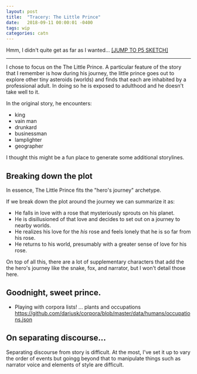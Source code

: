 ```yaml
---
layout: post
title:  "Tracery: The Little Prince"
date:   2018-09-11 00:00:01 -0400
tags: wip
categories: catn
---
```


Hmm, I didn't quite get as far as I wanted...
[[JUMP TO P5 SKETCH]](https://editor.p5js.org/epylinkn/sketches/HJ0p4qI_m)

---

I chose to focus on the The Little Prince. A particular feature of the story that I remember is how during his journey, the little prince goes out to explore other tiny asteroids (worlds) and finds that each are inhabited by a professional adult. In doing so he is exposed to adulthood and he doesn't take well to it.

In the original story, he encounters:
- king
- vain man
- drunkard
- businessman
- lamplighter
- geographer

I thought this might be a fun place to generate some additional storylines.

## Breaking down the plot

In essence, The Little Prince fits the "hero's journey" archetype.

If we break down the plot around the journey we can summarize it as:
- He falls in love with a rose that mysteriously sprouts on his planet.
- He is disillusioned of that love and decides to set out on a journey to nearby worlds.
- He realizes his love for the *his* rose and feels lonely that he is so far from his rose.
- He returns to his world, presumably with a greater sense of love for his rose.

On top of all this, there are a lot of supplementary characters that add the the hero's journey like the snake, fox, and narrator, but I won't detail those here.

## Goodnight, sweet prince.

- Playing with corpora lists! ... plants and occupations
https://github.com/dariusk/corpora/blob/master/data/humans/occupations.json

## On separating discourse...

Separating discourse from story is difficult. At the most, I've set it up to vary the order of events but goingg beyond that to manipulate things such as narrator voice and elements of style are difficult.
